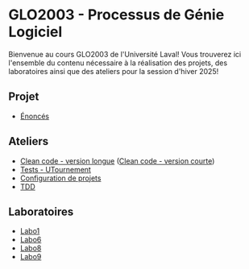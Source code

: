 # GLO2003 - Processus de Génie Logiciel

Bienvenue au cours GLO2003 de l'Université Laval! Vous trouverez ici l'ensemble du contenu nécessaire à la réalisation des projets, des laboratoires ainsi que des ateliers pour la session d'hiver 2025!

## Projet

- [Énoncés](https://github.com/glo2003/H25-enonces)

## Ateliers

- [Clean code - version longue](https://github.com/glo2003/Exercice-CleanCode-Refactoring) ([Clean code - version courte](https://github.com/glo2003/Exercice-CleanCode-Refactoring-Court))
- [Tests - UTournement](https://github.com/glo2003/UTournament)
- [Configuration de projets](https://github.com/glo2003/atelier-setups)
- [TDD](https://github.com/glo2003/Exercice-TDD-string-calculator)

## Laboratoires

- [Labo1](https://github.com/glo2003/labo1)
- [Labo6](https://github.com/glo2003/labo6)
- [Labo8](https://github.com/glo2003/labo8)
- [Labo9](https://github.com/glo2003/labo9)
